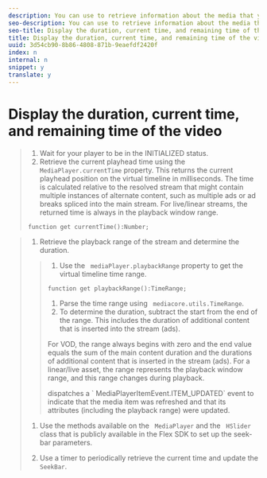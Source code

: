 ```yaml
---
description: You can use to retrieve information about the media that you can display on the seek bar.
seo-description: You can use to retrieve information about the media that you can display on the seek bar.
seo-title: Display the duration, current time, and remaining time of the video
title: Display the duration, current time, and remaining time of the video
uuid: 3d54cb90-8b86-4808-871b-9eaefdf2420f
index: n
internal: n
snippet: y
translate: y
---
```


# Display the duration, current time, and remaining time of the video


>1. Wait for your player to be in the INITIALIZED status.
>1. Retrieve the current playhead time using the ` MediaPlayer.currentTime` property.
>   This returns the current playhead position on the virtual timeline in milliseconds. The time is calculated relative to the resolved stream that might contain multiple instances of alternate content, such as multiple ads or ad breaks spliced into the main stream. For live/linear streams, the returned time is always in the playback window range.
>
>   ```
>   function get currentTime():Number;
>   ```

>
>1. Retrieve the playback range of the stream and determine the duration.
>   >1. Use the ` mediaPlayer.playbackRange` property to get the virtual timeline time range.
>   >
>   >   ```
>   >   function get playbackRange():TimeRange;
>   >   ```
>   >
>   >1. Parse the time range using ` mediacore.utils.TimeRange`.
>   >1. To determine the duration, subtract the start from the end of the range.
>   >   This includes the duration of additional content that is inserted into the stream (ads).
>   >
>   >   For VOD, the range always begins with zero and the end value equals the sum of the main content duration and the durations of additional content that is inserted in the stream (ads).
>   >   For a linear/live asset, the range represents the playback window range, and this range changes during playback.
>   >   <!-- PH element: phrases/primetime-sdk-name --> dispatches a ` MediaPlayerItemEvent.ITEM_UPDATED` event to indicate that the media item was refreshed and that its attributes (including the playback range) were updated. 
>   >
>1. Use the methods available on the ` MediaPlayer` and the ` HSlider` class that is publicly available in the Flex SDK to set up the seek-bar parameters.
>
>1. Use a timer to periodically retrieve the current time and update the ` SeekBar`.
